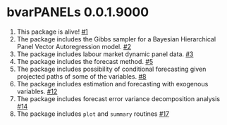 # bvarPANELs 0.0.1.9000

1. This package is alive! [#1](https://github.com/bsvars/bvarPANELs/issues/1)
2. The package includes the Gibbs sampler for a Bayesian Hierarchical Panel Vector Autoregression model. [#2](https://github.com/bsvars/bvarPANELs/issues/2)
3. The package includes labour market dynamic panel data. [#3](https://github.com/bsvars/bvarPANELs/issues/3)
4. The package includes the forecast method. [#5](https://github.com/bsvars/bvarPANELs/issues/5)
5. The package includes possibility of conditional forecasting given projected paths of some of the variables.
[#8](https://github.com/bsvars/bvarPANELs/issues/8)
6. The package includes estimation and forecasting with exogenous variables. [#12](https://github.com/bsvars/bvarPANELs/issues/12)
7. The package includes forecast error variance decomposition analysis [#14](https://github.com/bsvars/bvarPANELs/issues/14)
8. The package includes `plot` and `summary` routines [#17](https://github.com/bsvars/bvarPANELs/issues/17)


